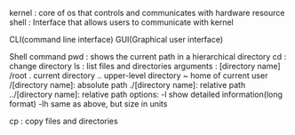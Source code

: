 

kernel : core of os that controls and communicates with hardware resource
shell : Interface that allows users to communicate with kernel

CLI(command line interface)
GUI(Graphical user interface)

Shell command
pwd : shows the current path in a hierarchical directory
cd : change directory
ls : list files and directories
arguments : [directory name]
/root
. current directory
.. upper-level directory
~ home of current user
/[directory name]: absolute path
./[directory name]: relative path
../[directory name]: relative path
options:
-l show detailed information(long format)
-lh same as above, but size in units

cp : copy files and directories
